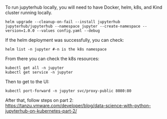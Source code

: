To run jupyterhub locally, you will need to have Docker, helm, k8s, and Kind cluster running locally.

```
helm upgrade --cleanup-on-fail --install jupyterhub jupyterhub/jupyterhub --namespace jupyter --create-namespace --version=1.0.0 --values config.yaml --debug
```

If the helm deployment was successfully, you can check:

```
helm list -n jupyter #-n is the k8s namespace
```

From there you can check the k8s resources:

```
kubectl get all -n jupyter
kubectl get service -n jupyter
```

Then to get to the UI:

```
kubectl port-forward -n jupyter svc/proxy-public 8080:80
```

After that, follow steps on part 2: https://tanzu.vmware.com/developer/blog/data-science-with-python-jupyterhub-on-kubernetes-part-2/
